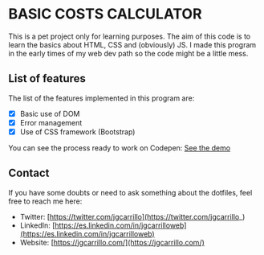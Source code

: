 # BASIC COSTS CALCULATOR

This is a pet project only for learning purposes. The aim of this code is to learn the basics about HTML, CSS and (obviously) JS. I made this program in the early times of my web dev path so the code might be a little mess.

## List of features

The list of the features implemented in this program are:

- [x] Basic use of DOM
- [x] Error management
- [x] Use of CSS framework (Bootstrap)

You can see the process ready to work on Codepen: [See the demo](https://codepen.io/jgcarrillo/pen/YzPdVBR)

## Contact

If you have some doubts or need to ask something about the dotfiles, feel free to reach me here:

- Twitter: [https://twitter.com/jgcarrillo](https://twitter.com/jgcarrillo_)
- LinkedIn: [https://es.linkedin.com/in/jgcarrilloweb](https://es.linkedin.com/in/jgcarrilloweb)
- Website: [https://jgcarrillo.com/](https://jgcarrillo.com/)
